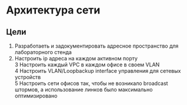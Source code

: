 # Архитектура сети
## Цели  
1. Разработаеть и задокументировать адресное пространство для лабораторного стенда  
2. Настроить ip адреса на каждом активном порту  
3 Настроить каждый VPC в каждом офисе в своем VLAN  
4 Настроить VLAN/Loopbackup interface управления для сетевых устройств  
5 Настроить сети офисов так, чтобы не возникало broadcast штормов, а использование линков было максимально оптимизировано
